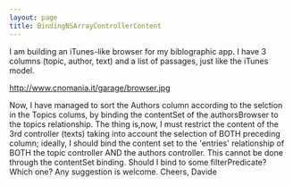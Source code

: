 ```yaml
---
layout: page
title: BindingNSArrayControllerContent
---
```




I am building an iTunes-like browser for my biblographic app.
I have 3 columns (topic, author, text) and a list of passages, just like the iTunes model.

http://www.cnomania.it/garage/browser.jpg

Now, I have managed to sort the Authors column according to the selction in the Topics colums, by binding the contentSet of the authorsBrowser to the topics relationship.
The thing is,now, I must restrict the content of the 3rd controller (texts) taking into account the selection of BOTH preceding column; ideally, I should bind the content set to the 'entries' relationship of BOTH the topic controller AND the authors controller. This cannot be done through the contentSet binding.
Should I bind to some filterPredicate? Which one?
Any suggestion is welcome.
Cheers,
Davide

